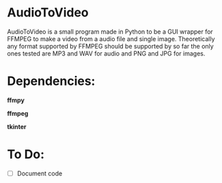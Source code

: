 # AudioToVideo
AudioToVideo is a small program made in Python to be a GUI wrapper for FFMPEG to make a video from a audio file and single image.
Theoretically any format supported by FFMPEG should be supported by so far the only ones tested are MP3 and WAV for audio and PNG and JPG for images.

# Dependencies:

**ffmpy**

**ffmpeg**

**tkinter**

# To Do:

- [ ] Document code

